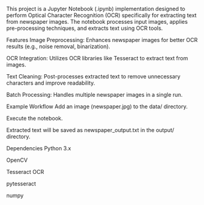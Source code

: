 This project is a Jupyter Notebook (.ipynb) implementation designed to perform Optical Character Recognition (OCR) specifically for extracting text from newspaper images. The notebook processes input images, applies pre-processing techniques, and extracts text using OCR tools.

Features
Image Preprocessing: Enhances newspaper images for better OCR results (e.g., noise removal, binarization).

OCR Integration: Utilizes OCR libraries like Tesseract to extract text from images.

Text Cleaning: Post-processes extracted text to remove unnecessary characters and improve readability.

Batch Processing: Handles multiple newspaper images in a single run.


Example Workflow
Add an image (newspaper.jpg) to the data/ directory.

Execute the notebook.

Extracted text will be saved as newspaper_output.txt in the output/ directory.

Dependencies
Python 3.x

OpenCV

Tesseract OCR

pytesseract

numpy
